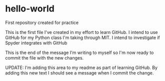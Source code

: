 # hello-world
First repository created for practice

This is the first file I've created in my effort to learn GitHub.  I intend to use GitHub for my Python class I'm taking 
through MIT.  I intend to investigate if Spyder integrates with GitHub

This is the end of the message I'm writing to myself so I'm now ready to commit the file with the new changes.

UPDATE: I'm adding this area to my readme as part of learning GitHub.  By adding this new text I should see a message when I commit the change.
